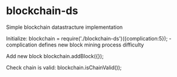 # blockchain-ds

Simple blockchain datastracture implementation

Initialize:
blockchain = require('./blockchain-ds')({complication:5});
-complication defines new block mining process difficulty

Add new block
blockchain.addBlock({});

Check chain is valid:
blockchain.isChainValid());